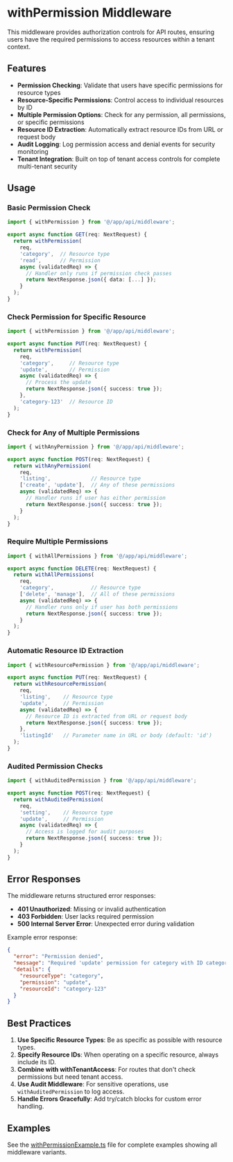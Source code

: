 # withPermission Middleware

This middleware provides authorization controls for API routes, ensuring users have the required permissions to access resources within a tenant context.

## Features

- **Permission Checking**: Validate that users have specific permissions for resource types
- **Resource-Specific Permissions**: Control access to individual resources by ID
- **Multiple Permission Options**: Check for any permission, all permissions, or specific permissions
- **Resource ID Extraction**: Automatically extract resource IDs from URL or request body
- **Audit Logging**: Log permission access and denial events for security monitoring
- **Tenant Integration**: Built on top of tenant access controls for complete multi-tenant security

## Usage

### Basic Permission Check

```typescript
import { withPermission } from '@/app/api/middleware';

export async function GET(req: NextRequest) {
  return withPermission(
    req,
    'category',  // Resource type
    'read',      // Permission
    async (validatedReq) => {
      // Handler only runs if permission check passes
      return NextResponse.json({ data: [...] });
    }
  );
}
```

### Check Permission for Specific Resource

```typescript
import { withPermission } from '@/app/api/middleware';

export async function PUT(req: NextRequest) {
  return withPermission(
    req,
    'category',     // Resource type
    'update',       // Permission
    async (validatedReq) => {
      // Process the update
      return NextResponse.json({ success: true });
    },
    'category-123'  // Resource ID
  );
}
```

### Check for Any of Multiple Permissions

```typescript
import { withAnyPermission } from '@/app/api/middleware';

export async function POST(req: NextRequest) {
  return withAnyPermission(
    req,
    'listing',             // Resource type
    ['create', 'update'],  // Any of these permissions
    async (validatedReq) => {
      // Handler runs if user has either permission
      return NextResponse.json({ success: true });
    }
  );
}
```

### Require Multiple Permissions

```typescript
import { withAllPermissions } from '@/app/api/middleware';

export async function DELETE(req: NextRequest) {
  return withAllPermissions(
    req,
    'category',            // Resource type
    ['delete', 'manage'],  // All of these permissions
    async (validatedReq) => {
      // Handler runs only if user has both permissions
      return NextResponse.json({ success: true });
    }
  );
}
```

### Automatic Resource ID Extraction

```typescript
import { withResourcePermission } from '@/app/api/middleware';

export async function PUT(req: NextRequest) {
  return withResourcePermission(
    req,
    'listing',    // Resource type
    'update',     // Permission
    async (validatedReq) => {
      // Resource ID is extracted from URL or request body
      return NextResponse.json({ success: true });
    },
    'listingId'   // Parameter name in URL or body (default: 'id')
  );
}
```

### Audited Permission Checks

```typescript
import { withAuditedPermission } from '@/app/api/middleware';

export async function POST(req: NextRequest) {
  return withAuditedPermission(
    req,
    'setting',    // Resource type
    'update',     // Permission
    async (validatedReq) => {
      // Access is logged for audit purposes
      return NextResponse.json({ success: true });
    }
  );
}
```

## Error Responses

The middleware returns structured error responses:

- **401 Unauthorized**: Missing or invalid authentication
- **403 Forbidden**: User lacks required permission
- **500 Internal Server Error**: Unexpected error during validation

Example error response:

```json
{
  "error": "Permission denied",
  "message": "Required 'update' permission for category with ID category-123",
  "details": {
    "resourceType": "category",
    "permission": "update",
    "resourceId": "category-123"
  }
}
```

## Best Practices

1. **Use Specific Resource Types**: Be as specific as possible with resource types.
2. **Specify Resource IDs**: When operating on a specific resource, always include its ID.
3. **Combine with withTenantAccess**: For routes that don't check permissions but need tenant access.
4. **Use Audit Middleware**: For sensitive operations, use `withAuditedPermission` to log access.
5. **Handle Errors Gracefully**: Add try/catch blocks for custom error handling.

## Examples

See the [withPermissionExample.ts](./withPermissionExample.ts) file for complete examples showing all middleware variants.
